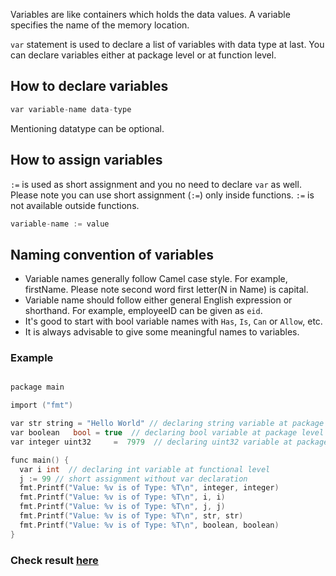 Variables are like containers which holds the data values. A variable specifies the name of the memory location. 

`var` statement is used to declare a list of variables with data type at last. You can declare variables either at package level or at function level.

## How to declare variables

```c
var variable-name data-type
```
Mentioning datatype can be optional.

## How to assign variables

`:=` is used as short assignment and you no need to declare `var` as well. Please note you can use short assignment (`:=`) only inside functions. `:=` is not available outside functions. 

```c
variable-name := value
```

## Naming convention of variables

* Variable names generally follow Camel case style. For example, firstName. Please note second word first letter(N in Name) is capital.
* Variable name should follow either general English expression or shorthand. For example, employeeID can be given as `eid`.
* It's good to start with bool variable names with `Has`, `Is`, `Can` or `Allow`, etc.
* It is always advisable to give some meaningful names to variables.

### Example

```c

package main

import ("fmt")

var str string = "Hello World" // declaring string variable at package level
var boolean   bool = true  // declaring bool variable at package level
var integer uint32     =  7979  // declaring uint32 variable at package level

func main() {
  var i int  // declaring int variable at functional level
  j := 99 // short assignment without var declaration
  fmt.Printf("Value: %v is of Type: %T\n", integer, integer)
  fmt.Printf("Value: %v is of Type: %T\n", i, i)
  fmt.Printf("Value: %v is of Type: %T\n", j, j)
  fmt.Printf("Value: %v is of Type: %T\n", str, str)
  fmt.Printf("Value: %v is of Type: %T\n", boolean, boolean)
}
```

### Check result [here](https://onecompiler.com/go/3vpkzg55z)